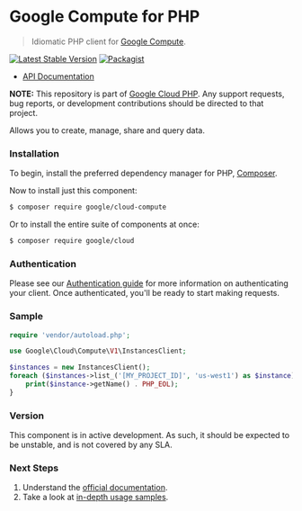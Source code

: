 # Google Compute for PHP

> Idiomatic PHP client for [Google Compute](https://cloud.google.com/compute/).

[![Latest Stable Version](https://poser.pugx.org/google/cloud-compute/v/stable)](https://packagist.org/packages/google/cloud-compute) [![Packagist](https://img.shields.io/packagist/dm/google/cloud-compute.svg)](https://packagist.org/packages/google/cloud-compute)

* [API Documentation](http://googleapis.github.io/google-cloud-php/#/docs/cloud-compute/latest)

**NOTE:** This repository is part of [Google Cloud PHP](https://github.com/googleapis/google-cloud-php). Any
support requests, bug reports, or development contributions should be directed to
that project.

Allows you to create, manage, share and query data.

### Installation

To begin, install the preferred dependency manager for PHP, [Composer](https://getcomposer.org/).

Now to install just this component:

```sh
$ composer require google/cloud-compute
```

Or to install the entire suite of components at once:

```sh
$ composer require google/cloud
```

### Authentication

Please see our [Authentication guide](https://github.com/googleapis/google-cloud-php/blob/master/AUTHENTICATION.md) for more information
on authenticating your client. Once authenticated, you'll be ready to start making requests.

### Sample

```php
require 'vendor/autoload.php';

use Google\Cloud\Compute\V1\InstancesClient;

$instances = new InstancesClient();
foreach ($instances->list_('[MY_PROJECT_ID]', 'us-west1') as $instance) {
    print($instance->getName() . PHP_EOL);
}
```

### Version

This component is in active development. As such, it should be expected to be unstable, and is not covered by any SLA.

### Next Steps

1. Understand the [official documentation](https://cloud.google.com/compute/docs).
2. Take a look at [in-depth usage samples](https://github.com/GoogleCloudPlatform/php-docs-samples/tree/master/compute).

